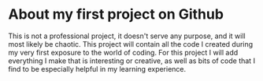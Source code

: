 # About my first project on Github

This is not a professional project, it doesn't serve any purpose, and it will most likely be chaotic. This project will contain all the code I created during my very first exposure to the world of coding. For this project I will add everything I make that is interesting or creative, as well as bits of code that I find to be especially helpful in my learning experience. 
